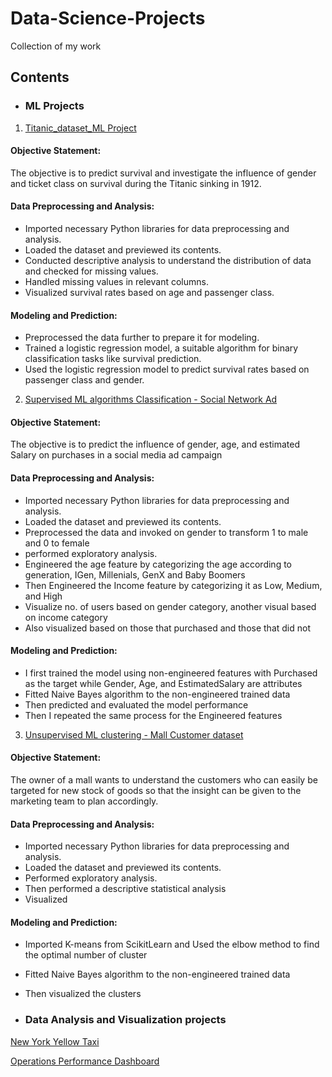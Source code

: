 # Data-Science-Projects
Collection of my work

## Contents

* ### ML Projects
1. [Titanic_dataset_ML Project](https://github.com/Tyn04/Data-Science-Projects/blob/main/Titanic_dataset_Survival_Prediction.ipynb)

#### Objective Statement: 
The objective is to predict survival and investigate the influence of gender and ticket class on survival during the Titanic sinking in 1912.

#### Data Preprocessing and Analysis:
* Imported necessary Python libraries for data preprocessing and analysis.
* Loaded the dataset and previewed its contents.
* Conducted descriptive analysis to understand the distribution of data and checked for missing values.
* Handled missing values in relevant columns.
* Visualized survival rates based on age and passenger class.
  
#### Modeling and Prediction:
* Preprocessed the data further to prepare it for modeling.
* Trained a logistic regression model, a suitable algorithm for binary classification tasks like survival prediction.
* Used the logistic regression model to predict survival rates based on passenger class and gender.

2. [Supervised ML algorithms Classification - Social Network Ad](https://github.com/Tyn04/Data-Science-Projects/blob/main/Projects%20-%20Supervised_ML_algorithms_Classification-Social_Network_Ads.ipynb)

#### Objective Statement: 
The objective is to predict the influence of gender, age, and estimated Salary on purchases in a social media ad campaign

#### Data Preprocessing and Analysis:
* Imported necessary Python libraries for data preprocessing and analysis.
* Loaded the dataset and previewed its contents.
* Preprocessed the data and invoked on gender to transform 1 to male and 0 to female
* performed exploratory analysis.
* Engineered the age feature by categorizing the age according to generation, IGen, Millenials, GenX and Baby Boomers
* Then Engineered the Income feature by categorizing it as Low, Medium, and High
* Visualize no. of users based on gender category, another visual based on income category
* Also visualized based on those that purchased and those that did not
  
#### Modeling and Prediction:
* I first trained the model using non-engineered features with Purchased as the target while Gender, Age, and EstimatedSalary are attributes
* Fitted Naive Bayes algorithm to the non-engineered trained data
* Then predicted and evaluated the model performance 
* Then I repeated the same process for the Engineered features 
   
3. [Unsupervised ML clustering - Mall Customer dataset](https://github.com/Tyn04/Data-Science-Projects/blob/main/Project%20-%20unsupervised%20ML%20clustering%20Mall%20Customer%20dataset.ipynb)

#### Objective Statement: 
The owner of a mall wants to understand the customers who can easily be targeted for new stock of goods so that the insight can be given to the marketing team to plan accordingly.

#### Data Preprocessing and Analysis:
* Imported necessary Python libraries for data preprocessing and analysis.
* Loaded the dataset and previewed its contents.
* Performed exploratory analysis.
* Then performed a descriptive statistical analysis
* Visualized
  
#### Modeling and Prediction:
* Imported K-means from ScikitLearn and Used the elbow method to find the optimal number of cluster
* Fitted Naive Bayes algorithm to the non-engineered trained data
* Then visualized the clusters 

* ### Data Analysis and Visualization projects
[New York Yellow Taxi](https://github.com/Tyn04/Data-Science-Projects/blob/main/Project_New_York_Yellow_Cab.ipynb)

[Operations Performance Dashboard](https://github.com/Tyn04/Data-Science-Projects/blob/main/Operations%20Performance%20Dashboard%201-merged.pdf)


